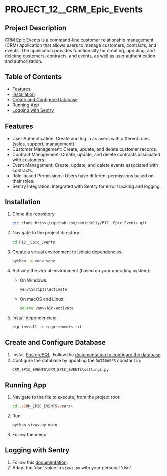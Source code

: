 # PROJECT_12__CRM_Epic_Events

## Project Description

CRM Epic Events is a command-line customer relationship management (CRM) application that allows users to manage customers, contracts, and events. The application provides functionality for creating, updating, and deleting customers, contracts, and events, as well as user authentication and authorization.

## Table of Contents

- [Features](#features)
- [Installation](#installation)
- [Create and Configure Database](#create-and-configure-database)
- [Running App](#running-app)
- [Logging with Sentry](#logging-with-sentry)

## Features

- User Authentication: Create and log in as users with different roles (sales, support, management).
- Customer Management: Create, update, and delete customer records.
- Contract Management: Create, update, and delete contracts associated with customers.
- Event Management: Create, update, and delete events associated with contracts.
- Role-based Permissions: Users have different permissions based on their roles.
- Sentry Integration: Integrated with Sentry for error tracking and logging.

## Installation

1. Clone the repository:
   ```bash
   git clone https://github.com/samichelly/P12__Epic_Events.git
   ```

2. Navigate to the project directory:
   ```bash
   cd P12__Epic_Events
   ```

3. Create a virtual environment to isolate dependencies:
   ```bash
   python -m venv venv
   ```

4. Activate the virtual environment (based on your operating system):
   - On Windows:
     ```bash
     venv\Scripts\activate
     ```
   - On macOS and Linux:
     ```bash
     source venv/bin/activate
     ```

5. Install dependencies:
   ```bash
   pip install -r requirements.txt
   ```

## Create and Configure Database

1. Install [PostgreSQL](https://www.postgresql.org/download/). Follow the [documentation to configure the database](https://www.postgresql.org/docs/).
2. Configure the database by updating the `DATABASES` constant in:
   ```bash
   CRM_EPIC_EVENTS\CRM_EPIC_EVENTS\settings.py
   ```

## Running App

1. Navigate to the file to execute, from the project root:
   ```bash
   cd .\CRM_EPIC_EVENTS\users\
   ```

2. Run:
   ```bash
   python views.py main
   ```

3. Follow the menu.

## Logging with Sentry

1. Follow this [documentation](https://docs.sentry.io/platforms/python/).
2. Adapt the 'dsn' value in `views.py` with your personal 'dsn'.
